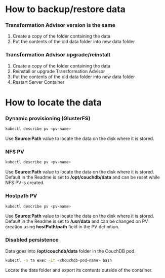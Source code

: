# How to backup/restore data
### Transformation Advisor version is the same
1. Create a copy of the folder containing the data
1. Put the contents of the old data folder into new data folder

### Transformation Advisor upgrade/reinstall
1. Create a copy of the folder containing the data
1. Reinstall or upgrade Transformation Advisor
1. Put the contents of the old data folder into new data folder
1. Restart Server Container

# How to locate the data
### Dynamic provisioning (GlusterFS)
```bash
kubectl describe pv <pv-name>
``` 
Use **Source:Path** value to locate the data on the disk where it is stored.   

### NFS PV
```bash
kubectl describe pv <pv-name>
``` 
Use **Source:Path** value to locate the data on the disk where it is stored.   
Default in the Readme is set to **/opt/couchdb/data** and can be reset while NFS PV is created.

### Hostpath PV
```bash
kubectl describe pv <pv-name>
``` 
Use **Source:Path** value to locate the data on the disk where it is stored.   
Default in the Readme is set to **/usr/data** and can be changed on PV creation using **hostPath/path** field in the PV definition.  

### Disabled persistence
Data goes into **/opt/couchdb/data** folder in the CouchDB pod.  
```bash
kubectl -n ta exec -it <chouchdb-pod-name> bash
``` 
Locate the data folder and export its contents outside of the container.
